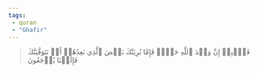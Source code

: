 ```yaml
---
tags: 
 - quran 
 - "Ghafir"
---
```


> فَٱصۡبِرۡ إِنَّ وَعۡدَ ٱللَّهِ حَقّٞۚ فَإِمَّا نُرِيَنَّكَ بَعۡضَ ٱلَّذِي نَعِدُهُمۡ أَوۡ نَتَوَفَّيَنَّكَ فَإِلَيۡنَا يُرۡجَعُونَ

